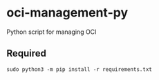 # oci-management-py
Python script for managing OCI

## Required
```
sudo python3 -m pip install -r requirements.txt
```

